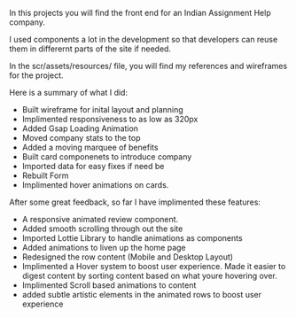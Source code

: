 <!-- Created by Itwela Ibomu -->

In this projects you will find the front end for an Indian Assignment Help company.

I used components a lot in the development so that developers can reuse them in differernt parts of the site if needed.

In the scr/assets/resources/ file, you will find my references and wireframes for the project.

Here is a summary of what I did:

- Built wireframe for inital layout and planning
- Implimented responsiveness to as low as 320px
- Added Gsap Loading Animation
- Moved company stats to the top
- Added a moving marquee of benefits
- Built card componenets to introduce company
- Imported data for easy fixes if need be
- Rebuilt Form
- Implimented hover animations on cards.

After some great feedback, so far I have implimented these features:

- A responsive animated review component.
- Added smooth scrolling through out the site
- Imported Lottie Library to handle animations as components
- Added animations to liven up the home page
- Redesigned the row content (Mobile and Desktop Layout)
- Implimented a Hover system to boost user experience. Made it easier to digest content by sorting content based on what youre hovering over.
- Implimented Scroll based animations to content
- added subtle artistic elements in the animated rows to boost user experience